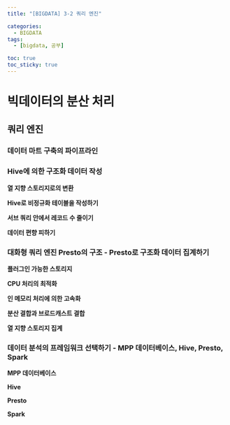 ```yaml
---
title: "[BIGDATA] 3-2 쿼리 엔진"

categories: 
  - BIGDATA
tags:
  - [bigdata, 공부]

toc: true
toc_sticky: true
---
```


# 빅데이터의 분산 처리

## 쿼리 엔진


### 데이터 마트 구축의 파이프라인



### Hive에 의한 구조화 데이터 작성


**열 지향 스토리지로의 변환**


**Hive로 비정규화 테이블을 작성하기**



**서브 쿼리 안에서 레코드 수 줄이기**


**데이터 편향 피하기**



### 대화형 쿼리 엔진 Presto의 구조 - Presto로 구조화 데이터 집계하기


**플러그인 가능한 스토리지**


**CPU 처리의 최적화**


**인 메모리 처리에  의한 고속화**


**분산 결합과 브로드캐스트 결합**


**열 지향 스토리지 집계**


### 데이터 분석의 프레임워크 선택하기 - MPP 데이터베이스, Hive, Presto, Spark


**MPP 데이터베이스**


**Hive**



**Presto**



**Spark**